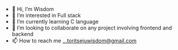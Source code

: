 - 👋 Hi, I’m Wisdom
- 👀 I’m interested in Full stack 
- 🌱 I’m currently learning C language
- 💞️ I’m looking to collaborate on any project involving frontend and backend
- 📫 How to reach me ...toritsejuwisdom@gmail.com

<!---
wizetoons/wizetoons is a ✨ special ✨ repository because its `README.md` (this file) appears on your GitHub profile.
You can click the Preview link to take a look at your changes.
--->
